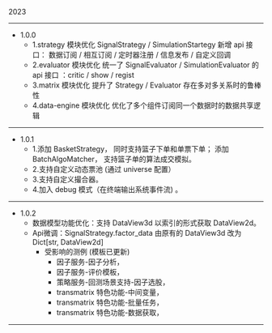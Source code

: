 2023

---

- 1.0.0
  - 1.strategy 模块优化 SignalStrategy / SimulationStartegy 新增 api 接口： 数据订阅 / 相互订阅 /  定时器注册 / 信息发布 / 自定义回调 
  - 2.evaluator 模块优化 统一了 SignalEvaluator / SimulationEvaluator 的 api 接口 ：critic / show / regist
  - 3.matrix 模块优化 提升了 Strategy / Evaluator 存在多对多关系时的鲁棒性
  - 4.data-engine 模块优化 优化了多个组件订阅同一个数据时的数据共享逻辑
  
---

- 1.0.1 
  - 1.添加 BasketStrategy， 同时支持篮子下单和单票下单；  添加 BatchAlgoMatcher， 支持篮子单的算法成交模拟。    
  - 2.支持自定义动态票池 (通过 universe 配置） 
  - 3.支持自定义撮合器。 
  - 4.加入 debug 模式（在终端输出系统事件流) 。

---

- 1.0.2
  - 数据模型功能优化：支持 DataView3d 以索引的形式获取 DataView2d。
  - Api微调：SignalStrategy.factor_data 由原有的 DataView3d 改为 Dict[str, DataView2d] 
    - 受影响的测例 (模板已更新)
      - 因子服务-因子分析，
      - 因子服务-评价模板，
      - 策略服务-回测场景支持-因子选股，
      - transmatrix 特色功能-中间变量，
      - transmatrix 特色功能-批量任务，
      - transmatrix 特色功能-数据获取，

---

  
